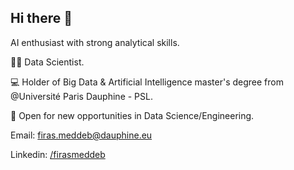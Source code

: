 ## Hi there 👋

AI enthusiast with strong analytical skills.

👨‍💻 Data Scientist.

💻 Holder of Big Data & Artificial Intelligence master's degree from @Université Paris Dauphine - PSL.

👀 Open for new opportunities in Data Science/Engineering.

Email: firas.meddeb@dauphine.eu

Linkedin: [/firasmeddeb](https://www.linkedin.com/in/firasmeddeb/)
